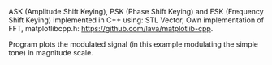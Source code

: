 ASK (Amplitude Shift Keying), PSK (Phase Shift Keying) and FSK (Frequency Shift Keying) implemented in C++
using:
STL Vector,
Own implementation of FFT,
matplotlibcpp.h: https://github.com/lava/matplotlib-cpp.

Program plots the modulated signal (in this example modulating the simple tone) in magnitude scale.